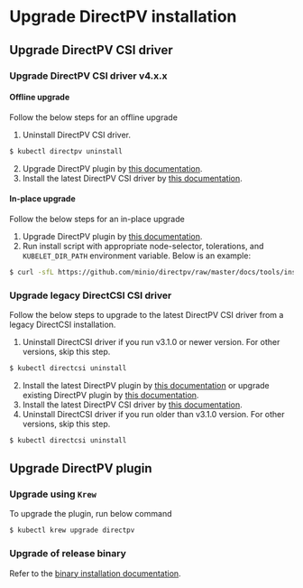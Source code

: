 # Upgrade DirectPV installation

## Upgrade DirectPV CSI driver

### Upgrade DirectPV CSI driver v4.x.x

#### Offline upgrade
Follow the below steps for an offline upgrade
1. Uninstall DirectPV CSI driver.
```sh
$ kubectl directpv uninstall
```
2. Upgrade DirectPV plugin by [this documentation](#upgrade-directpv-plugin).
3. Install the latest DirectPV CSI driver by [this documentation](./installation.md#directpv-csi-driver-installation).

#### In-place upgrade
Follow the below steps for an in-place upgrade
1. Upgrade DirectPV plugin by [this documentation](#upgrade-directpv-plugin).
2. Run install script with appropriate node-selector, tolerations, and `KUBELET_DIR_PATH` environment variable. Below is an example:
```sh
$ curl -sfL https://github.com/minio/directpv/raw/master/docs/tools/install.sh | sh - apply
```

### Upgrade legacy DirectCSI CSI driver
Follow the below steps to upgrade to the latest DirectPV CSI driver from a legacy DirectCSI installation.
1. Uninstall DirectCSI driver if you run v3.1.0 or newer version. For other versions, skip this step.
```sh
$ kubectl directcsi uninstall
```
2. Install the latest DirectPV plugin by [this documentation](./installation.md#directpv-plugin-installation) or upgrade existing DirectPV plugin by [this documentation](#upgrade-directpv-plugin).
3. Install the latest DirectPV CSI driver by [this documentation](./installation.md#directpv-csi-driver-installation).
4. Uninstall DirectCSI driver if you run older than v3.1.0 version. For other versions, skip this step.
```sh
$ kubectl directcsi uninstall
```

## Upgrade DirectPV plugin

### Upgrade using `Krew`
To upgrade the plugin, run below command
```sh
$ kubectl krew upgrade directpv
```

### Upgrade of release binary
Refer to the [binary installation documentation](./installation.md#installation-of-release-binary).
